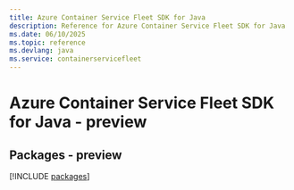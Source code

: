 ```yaml
---
title: Azure Container Service Fleet SDK for Java
description: Reference for Azure Container Service Fleet SDK for Java
ms.date: 06/10/2025
ms.topic: reference
ms.devlang: java
ms.service: containerservicefleet
---
```

# Azure Container Service Fleet SDK for Java - preview
## Packages - preview
[!INCLUDE [packages](container-service-fleet-index.md)]